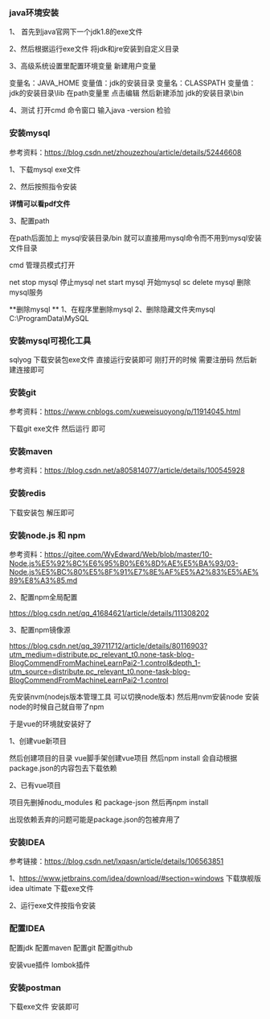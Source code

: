 ### java环境安装

1、 首先到java官网下一个jdk1.8的exe文件

2、然后根据运行exe文件 将jdk和jre安装到自定义目录

3、高级系统设置里配置环境变量 新建用户变量

变量名：JAVA_HOME    变量值：jdk的安装目录
变量名：CLASSPATH     变量值：jdk的安装目录\lib
在path变量里 点击编辑 然后新建添加  jdk的安装目录\bin

4、测试
打开cmd 命令窗口  输入java -version 检验

### 安装mysql

参考资料：https://blog.csdn.net/zhouzezhou/article/details/52446608

1、下载mysql exe文件

2、然后按照指令安装

**详情可以看pdf文件**

3、配置path

在path后面加上 mysql安装目录/bin   就可以直接用mysql命令而不用到mysql安装文件目录

cmd 管理员模式打开 

net stop mysql 停止mysql
net start mysql 开始mysql
sc delete mysql 删除mysql服务

**删除mysql **
1、在程序里删除mysql
2、删除隐藏文件夹mysql   C:\ProgramData\MySQL

### 安装mysql可视化工具

sqlyog  下载安装包exe文件  直接运行安装即可
刚打开的时候 需要注册码 然后新建连接即可

### 安装git

参考资料：https://www.cnblogs.com/xueweisuoyong/p/11914045.html

下载git exe文件 然后运行 即可

### 安装maven

参考资料：https://blog.csdn.net/a805814077/article/details/100545928

### 安装redis

下载安装包 解压即可

### 安装node.js 和 npm

参考资料：https://gitee.com/WyEdward/Web/blob/master/10-Node.js%E5%92%8C%E6%95%B0%E6%8D%AE%E5%BA%93/03-Node.js%E5%BC%80%E5%8F%91%E7%8E%AF%E5%A2%83%E5%AE%89%E8%A3%85.md

2、配置npm全局配置

https://blog.csdn.net/qq_41684621/article/details/111308202

3、配置npm镜像源

https://blog.csdn.net/qq_39711712/article/details/80116903?utm_medium=distribute.pc_relevant_t0.none-task-blog-BlogCommendFromMachineLearnPai2-1.control&depth_1-utm_source=distribute.pc_relevant_t0.none-task-blog-BlogCommendFromMachineLearnPai2-1.control



先安装nvm(nodejs版本管理工具 可以切换node版本) 然后用nvm安装node 
安装node的时候自己就自带了npm 

于是vue的环境就安装好了   

1、创建vue新项目

然后创建项目的目录 vue脚手架创建vue项目 然后npm install 会自动根据package.json的内容包去下载依赖 

2、已有vue项目

项目先删掉nodu_modules 和 package-json 然后再npm install

出现依赖丢弃的问题可能是package.json的包被弃用了

### 安装IDEA

参考链接：https://blog.csdn.net/lxqasn/article/details/106563851

1、https://www.jetbrains.com/idea/download/#section=windows  下载旗舰版idea ultimate  下载exe文件

2、运行exe文件按指令安装

### 配置IDEA

配置jdk 配置maven 配置git  配置github 

安装vue插件 lombok插件

### 安装postman

下载exe文件 安装即可



